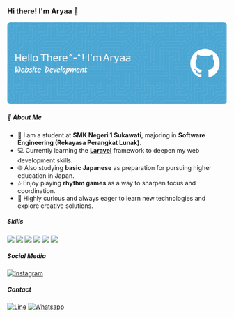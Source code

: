 ### Hi there! I'm Aryaa 👋
![Header](img/github-header3.png)
<!--
**AryaIGG/aryaigg** is a ✨ _special_ ✨ repository because its `README.md` (this file) appears on your GitHub profile.

Here are some ideas to get you started:

- 🔭 I’m currently working on ...
- 🌱 I’m currently learning ...
- 👯 I’m looking to collaborate on ...
- 🤔 I’m looking for help with ...
- 💬 Ask me about ...
- 📫 How to reach me: ...
- 😄 Pronouns: ...
- ⚡ Fun fact: ...
-->

##### 🎵 About Me

- 🏫 I am a student at **SMK Negeri 1 Sukawati**, majoring in **Software Engineering (Rekayasa Perangkat Lunak)**.  
- 💻 Currently learning the [**Laravel**](https://laravel.com) framework to deepen my web development skills.  
- 🌐 Also studying **basic Japanese** as preparation for pursuing higher education in Japan.  
- 🎶 Enjoy playing **rhythm games** as a way to sharpen focus and coordination.  
- 🧠 Highly curious and always eager to learn new technologies and explore creative solutions.

##### Skills
<img src="https://img.shields.io/badge/ChatGPT-74aa9c?style=for-the-badge&logo=openai&logoColor=white" /> <img src="https://img.shields.io/badge/HTML5-E34F26?style=for-the-badge&logo=html5&logoColor=white" /> <img src="https://img.shields.io/badge/CSS3-1572B6?style=for-the-badge&logo=css3&logoColor=white" /> <img src="https://img.shields.io/badge/PHP-777BB4?style=for-the-badge&logo=php&logoColor=white" /> <img src="https://img.shields.io/badge/Laravel-FF2D20?style=for-the-badge&logo=laravel&logoColor=white" /> <img src="https://img.shields.io/badge/Tailwind_CSS-38B2AC?style=for-the-badge&logo=tailwind-css&logoColor=white" />

##### Social Media
[![Instagram](https://img.shields.io/badge/Instagram-E4405F?style=for-the-badge&logo=instagram&logoColor=white)](https://www.instagram.com/snowwline)

##### Contact 
[![Line](https://img.shields.io/badge/Line-00C300?style=for-the-badge&logo=line&logoColor=white)](https://line.me/R/ti/p/~861082993) [![Whatsapp](https://img.shields.io/badge/WhatsApp-25D366?style=for-the-badge&logo=whatsapp&logoColor=white)](https://wa.me/6287843297768)


